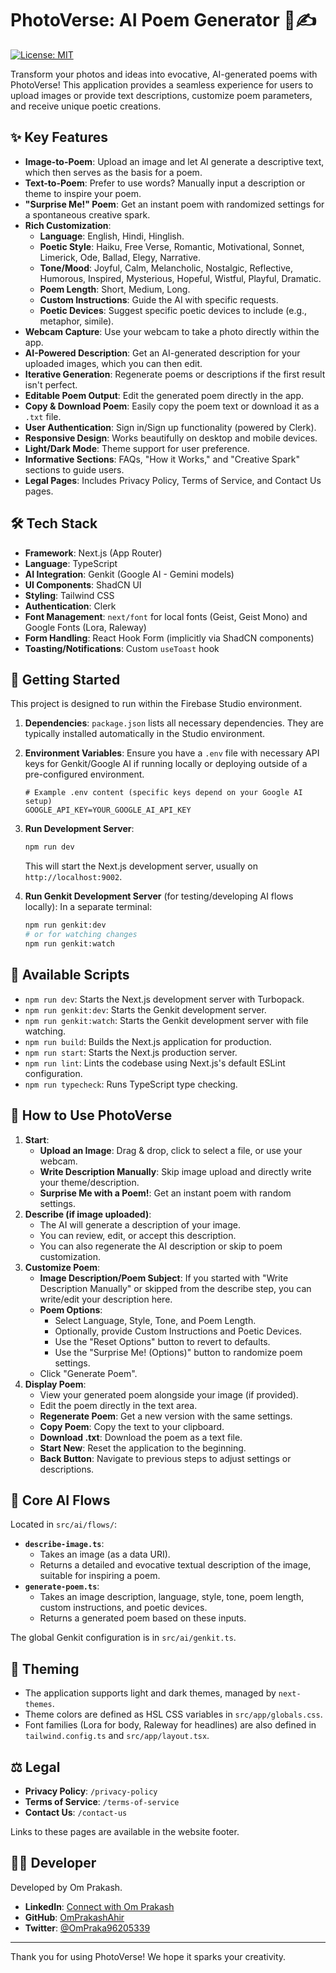 # PhotoVerse: AI Poem Generator 📸✍️

[![License: MIT](https://img.shields.io/badge/License-MIT-yellow.svg)](https://opensource.org/licenses/MIT)

Transform your photos and ideas into evocative, AI-generated poems with PhotoVerse! This application provides a seamless experience for users to upload images or provide text descriptions, customize poem parameters, and receive unique poetic creations.

## ✨ Key Features

*   **Image-to-Poem**: Upload an image and let AI generate a descriptive text, which then serves as the basis for a poem.
*   **Text-to-Poem**: Prefer to use words? Manually input a description or theme to inspire your poem.
*   **"Surprise Me!" Poem**: Get an instant poem with randomized settings for a spontaneous creative spark.
*   **Rich Customization**:
    *   **Language**: English, Hindi, Hinglish.
    *   **Poetic Style**: Haiku, Free Verse, Romantic, Motivational, Sonnet, Limerick, Ode, Ballad, Elegy, Narrative.
    *   **Tone/Mood**: Joyful, Calm, Melancholic, Nostalgic, Reflective, Humorous, Inspired, Mysterious, Hopeful, Wistful, Playful, Dramatic.
    *   **Poem Length**: Short, Medium, Long.
    *   **Custom Instructions**: Guide the AI with specific requests.
    *   **Poetic Devices**: Suggest specific poetic devices to include (e.g., metaphor, simile).
*   **Webcam Capture**: Use your webcam to take a photo directly within the app.
*   **AI-Powered Description**: Get an AI-generated description for your uploaded images, which you can then edit.
*   **Iterative Generation**: Regenerate poems or descriptions if the first result isn't perfect.
*   **Editable Poem Output**: Edit the generated poem directly in the app.
*   **Copy & Download Poem**: Easily copy the poem text or download it as a `.txt` file.
*   **User Authentication**: Sign in/Sign up functionality (powered by Clerk).
*   **Responsive Design**: Works beautifully on desktop and mobile devices.
*   **Light/Dark Mode**: Theme support for user preference.
*   **Informative Sections**: FAQs, "How it Works," and "Creative Spark" sections to guide users.
*   **Legal Pages**: Includes Privacy Policy, Terms of Service, and Contact Us pages.

## 🛠️ Tech Stack

*   **Framework**: Next.js (App Router)
*   **Language**: TypeScript
*   **AI Integration**: Genkit (Google AI - Gemini models)
*   **UI Components**: ShadCN UI
*   **Styling**: Tailwind CSS
*   **Authentication**: Clerk
*   **Font Management**: `next/font` for local fonts (Geist, Geist Mono) and Google Fonts (Lora, Raleway)
*   **Form Handling**: React Hook Form (implicitly via ShadCN components)
*   **Toasting/Notifications**: Custom `useToast` hook

## 🚀 Getting Started

This project is designed to run within the Firebase Studio environment.

1.  **Dependencies**: `package.json` lists all necessary dependencies. They are typically installed automatically in the Studio environment.
2.  **Environment Variables**: Ensure you have a `.env` file with necessary API keys for Genkit/Google AI if running locally or deploying outside of a pre-configured environment.
    ```env
    # Example .env content (specific keys depend on your Google AI setup)
    GOOGLE_API_KEY=YOUR_GOOGLE_AI_API_KEY
    ```
3.  **Run Development Server**:
    ```bash
    npm run dev
    ```
    This will start the Next.js development server, usually on `http://localhost:9002`.

4.  **Run Genkit Development Server** (for testing/developing AI flows locally):
    In a separate terminal:
    ```bash
    npm run genkit:dev
    # or for watching changes
    npm run genkit:watch
    ```

## 🔧 Available Scripts

*   `npm run dev`: Starts the Next.js development server with Turbopack.
*   `npm run genkit:dev`: Starts the Genkit development server.
*   `npm run genkit:watch`: Starts the Genkit development server with file watching.
*   `npm run build`: Builds the Next.js application for production.
*   `npm run start`: Starts the Next.js production server.
*   `npm run lint`: Lints the codebase using Next.js's default ESLint configuration.
*   `npm run typecheck`: Runs TypeScript type checking.

## 📝 How to Use PhotoVerse

1.  **Start**:
    *   **Upload an Image**: Drag & drop, click to select a file, or use your webcam.
    *   **Write Description Manually**: Skip image upload and directly write your theme/description.
    *   **Surprise Me with a Poem!**: Get an instant poem with random settings.
2.  **Describe (if image uploaded)**:
    *   The AI will generate a description of your image.
    *   You can review, edit, or accept this description.
    *   You can also regenerate the AI description or skip to poem customization.
3.  **Customize Poem**:
    *   **Image Description/Poem Subject**: If you started with "Write Description Manually" or skipped from the describe step, you can write/edit your description here.
    *   **Poem Options**:
        *   Select Language, Style, Tone, and Poem Length.
        *   Optionally, provide Custom Instructions and Poetic Devices.
        *   Use the "Reset Options" button to revert to defaults.
        *   Use the "Surprise Me! (Options)" button to randomize poem settings.
    *   Click "Generate Poem".
4.  **Display Poem**:
    *   View your generated poem alongside your image (if provided).
    *   Edit the poem directly in the text area.
    *   **Regenerate Poem**: Get a new version with the same settings.
    *   **Copy Poem**: Copy the text to your clipboard.
    *   **Download .txt**: Download the poem as a text file.
    *   **Start New**: Reset the application to the beginning.
    *   **Back Button**: Navigate to previous steps to adjust settings or descriptions.

## 🤖 Core AI Flows

Located in `src/ai/flows/`:

*   **`describe-image.ts`**:
    *   Takes an image (as a data URI).
    *   Returns a detailed and evocative textual description of the image, suitable for inspiring a poem.
*   **`generate-poem.ts`**:
    *   Takes an image description, language, style, tone, poem length, custom instructions, and poetic devices.
    *   Returns a generated poem based on these inputs.

The global Genkit configuration is in `src/ai/genkit.ts`.

## 🎨 Theming

*   The application supports light and dark themes, managed by `next-themes`.
*   Theme colors are defined as HSL CSS variables in `src/app/globals.css`.
*   Font families (Lora for body, Raleway for headlines) are also defined in `tailwind.config.ts` and `src/app/layout.tsx`.

## ⚖️ Legal

*   **Privacy Policy**: `/privacy-policy`
*   **Terms of Service**: `/terms-of-service`
*   **Contact Us**: `/contact-us`

Links to these pages are available in the website footer.

## 👨‍💻 Developer

Developed by Om Prakash.

*   **LinkedIn**: [Connect with Om Prakash](https://www.linkedin.com/in/omprakash24d/)
*   **GitHub**: [OmPrakashAhir](https://github.com/omprakash24d)
*   **Twitter**: [@OmPraka96205339](https://twitter.com/omprakash25d)

---

Thank you for using PhotoVerse! We hope it sparks your creativity.

